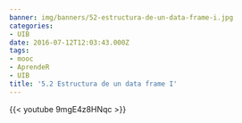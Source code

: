 ```yaml
---
banner: img/banners/52-estructura-de-un-data-frame-i.jpg
categories:
- UIB
date: 2016-07-12T12:03:43.000Z
tags:
- mooc
- AprendeR
- UIB
title: '5.2 Estructura de un data frame I'
---
```




{{< youtube 9mgE4z8HNqc >}}
